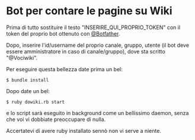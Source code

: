 # Bot per contare le pagine su Wiki
Prima di tutto sostituire il testo "INSERIRE_QUI_PROPRIO_TOKEN" con il token del proprio bot ottenuto con [@Botfather](https://t.me/botfather).

Dopo, inserire l'id/username del proprio canale, gruppo, utente (il bot deve essere amministratore in caso di canale/gruppo), dove sta scritto "@Vociwiki".

Per eseguire questa bellezza date prima un bel:

```$ bundle install```

Dopo date un bel:

```$ ruby dowiki.rb start``` 

e lo script sarà eseguito in background come un bellissimo daemon, senza che voi vi dobbiate preoccupare di nulla.

Accertatevi di avere ruby installato sennò non vi serve a niente.
